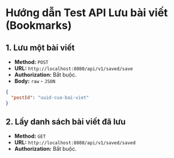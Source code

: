 # Hướng dẫn Test API Lưu bài viết (Bookmarks)

## 1. Lưu một bài viết

-   **Method:** `POST`
-   **URL:** `http://localhost:8080/api/v1/saved/save`
-   **Authorization:** Bắt buộc.
-   **Body:** `raw` - `JSON`

```json
{
  "postId": "uuid-cua-bai-viet"
}
```

## 2. Lấy danh sách bài viết đã lưu

-   **Method:** `GET`
-   **URL:** `http://localhost:8080/api/v1/saved/saved`
-   **Authorization:** Bắt buộc.
